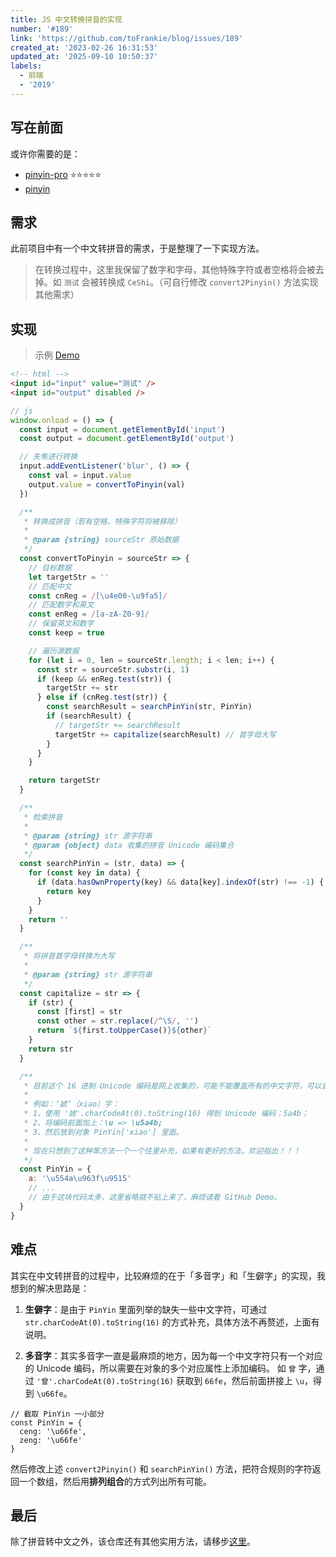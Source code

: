 ```yaml
---
title: JS 中文转换拼音的实现
number: '#189'
link: 'https://github.com/toFrankie/blog/issues/189'
created_at: '2023-02-26 16:31:53'
updated_at: '2025-09-10 10:50:37'
labels:
  - 前端
  - '2019'
---
```

## 写在前面

或许你需要的是：

- [pinyin-pro](https://github.com/zh-lx/pinyin-pro) ⭐️⭐️⭐️⭐️⭐️
- [pinyin](https://github.com/hotoo/pinyin)

## 需求

此前项目中有一个中文转拼音的需求，于是整理了一下实现方法。

> 在转换过程中，这里我保留了数字和字母，其他特殊字符或者空格将会被去掉。如 `测试` 会被转换成 `CeShi`。（可自行修改 `convert2Pinyin()` 方法实现其他需求）

## 实现

> 示例 [Demo](https://github.com/toFrankie/utils/blob/master/examples/convert2Pinyin.html)

```html
<!-- html -->
<input id="input" value="测试" />
<input id="output" disabled />
```

```js
// js
window.onload = () => {
  const input = document.getElementById('input')
  const output = document.getElementById('output')

  // 失焦进行转换
  input.addEventListener('blur', () => {
    const val = input.value
    output.value = convertToPinyin(val)
  })

  /**
   * 转换成拼音（若有空格、特殊字符将被移除）
   *
   * @param {string} sourceStr 原始数据
   */
  const convertToPinyin = sourceStr => {
    // 目标数据
    let targetStr = ''
    // 匹配中文
    const cnReg = /[\u4e00-\u9fa5]/
    // 匹配数字和英文
    const enReg = /[a-zA-Z0-9]/
    // 保留英文和数字
    const keep = true

    // 遍历源数据
    for (let i = 0, len = sourceStr.length; i < len; i++) {
      const str = sourceStr.substr(i, 1)
      if (keep && enReg.test(str)) {
        targetStr += str
      } else if (cnReg.test(str)) {
        const searchResult = searchPinYin(str, PinYin)
        if (searchResult) {
          // targetStr += searchResult
          targetStr += capitalize(searchResult) // 首字母大写
        }
      }
    }

    return targetStr
  }

  /**
   * 检索拼音
   *
   * @param {string} str 源字符串
   * @param {object} data 收集的拼音 Unicode 编码集合
   */
  const searchPinYin = (str, data) => {
    for (const key in data) {
      if (data.hasOwnProperty(key) && data[key].indexOf(str) !== -1) {
        return key
      }
    }
    return ''
  }

  /**
   * 将拼音首字母转换为大写
   *
   * @param {string} str 源字符串
   */
  const capitalize = str => {
    if (str) {
      const [first] = str
      const other = str.replace(/^\S/, '')
      return `${first.toUpperCase()}${other}`
    }
    return str
  }

  /**
   * 目前这个 16 进制 Unicode 编码是网上收集的，可能不能覆盖所有的中文字符，可以自行补充；
   *
   * 例如：‘婋’（xiao）字：
   * 1、使用 '婋'.charCodeAt(0).toString(16) 得到 Unicode 编码：5a4b；
   * 2、将编码前面加上：\u => \u5a4b;
   * 3、然后放到对象 PinYin['xiao'] 里面。
   *
   * 现在只想到了这种笨方法一个一个往里补充，如果有更好的方法，欢迎指出！！！
   */
  const PinYin = {
    a: '\u554a\u963f\u9515'
    // ...
    // 由于这块代码太多，这里省略就不贴上来了，麻烦请看 GitHub Demo。
  }
}

```

## 难点

其实在中文转拼音的过程中，比较麻烦的在于「多音字」和「生僻字」的实现，我想到的解决思路是：

1. **生僻字**：是由于 `PinYin` 里面列举的缺失一些中文字符，可通过 `str.charCodeAt(0).toString(16)` 的方式补充，具体方法不再赘述，上面有说明。

2. **多音字**：其实多音字一直是最麻烦的地方，因为每一个中文字符只有一个对应的 Unicode 编码，所以需要在对象的多个对应属性上添加编码。
如 `曾` 字，通过 `'曾'.charCodeAt(0).toString(16)` 获取到 `66fe`，然后前面拼接上 `\u`，得到 `\u66fe`。

```
// 截取 PinYin 一小部分
const PinYin = {
  ceng: '\u66fe',
  zeng: '\u66fe'
}
```

然后修改上述 `convert2Pinyin()` 和 `searchPinYin()` 方法，把符合规则的字符返回一个数组，然后用**排列组合**的方式列出所有可能。

## 最后

除了拼音转中文之外，该仓库还有其他实用方法，请移步[这里](https://github.com/toFrankie/javascript-utils)。

